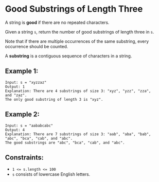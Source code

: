 # Good Substrings of Length Three

A string is **good** if there are no repeated characters.

Given a string `s`, return the number of good substrings of length three in `s`.

Note that if there are multiple occurrences of the same substring, every occurrence should be counted.

A **substring** is a contiguous sequence of characters in a string.

## Example 1:
```
Input: s = "xyzzaz"
Output: 1
Explanation: There are 4 substrings of size 3: "xyz", "yzz", "zza", and "zaz". 
The only good substring of length 3 is "xyz".
```

## Example 2:
```
Input: s = "aababcabc"
Output: 4
Explanation: There are 7 substrings of size 3: "aab", "aba", "bab", "abc", "bca", "cab", and "abc".
The good substrings are "abc", "bca", "cab", and "abc".
```

## Constraints:
- `1 <= s.length <= 100`
- `s` consists of lowercase English letters.
